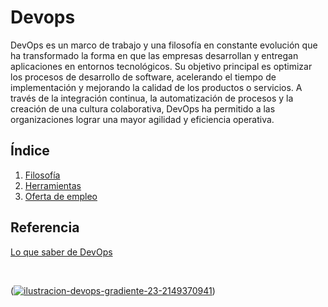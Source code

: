 # Devops
DevOps es un marco de trabajo y una filosofía en constante evolución que ha transformado la forma en que las empresas desarrollan y entregan aplicaciones en entornos tecnológicos.
Su objetivo principal es optimizar los procesos de desarrollo de software, acelerando el tiempo de implementación y mejorando la calidad de los productos o servicios. A través de la integración continua, la automatización de procesos y la creación de una cultura colaborativa, DevOps ha permitido a las organizaciones lograr una mayor agilidad y eficiencia operativa.

## Índice 
1. [Filosofía](https://github.com/Ivanasp43/Devops/blob/main/Filosof%C3%ADa_devops.md)
2. [Herramientas](https://github.com/Ivanasp43/Devops/blob/main/Herramientas_devops.md)
3. [Oferta de empleo](https://github.com/Ivanasp43/Devops/blob/main/Oferta_empleo.md)

## Referencia

[Lo que saber de DevOps](https://tauformar.com/que-es-devops-y-para-que-sirve/)

<br>

(<a href="https://imgbb.com/"><img src="https://i.ibb.co/1MPywRg/ilustracion-devops-gradiente-23-2149370941.jpg" alt="ilustracion-devops-gradiente-23-2149370941" border="0"></a>)

